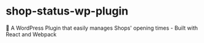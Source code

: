 # shop-status-wp-plugin
🏪 A WordPress Plugin that easily manages Shops' opening times - Built with React and Webpack
